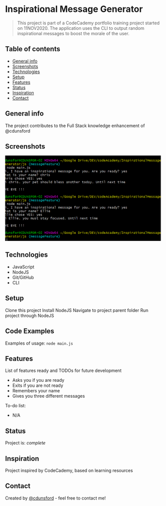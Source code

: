 # Inspirational Message Generator
> This project is part of a CodeCademy portfolio training project started on 11NOV2020. The application uses the CLI to output random inspirational messages to boost the morale of the user.


## Table of contents
* [General info](#general-info)
* [Screenshots](#screenshots)
* [Technologies](#technologies)
* [Setup](#setup)
* [Features](#features)
* [Status](#status)
* [Inspiration](#inspiration)
* [Contact](#contact)

## General info
The project contributes to the Full Stack knowledge enhancement of @cdunsford

## Screenshots
![CLI View](https://github.com/cdunsford/inspirationalmessagegenerator/blob/main/images/InspirationalMessageImage.PNG)

## Technologies
* JavaScript
* NodeJS
* Git/GitHub
* CLI

## Setup
Clone this project
Install NodeJS
Navigate to project parent folder
Run project through NodeJS

## Code Examples
Examples of usage:
`node main.js`

## Features
List of features ready and TODOs for future development
* Asks you if you are ready
* Exits if you are not ready
* Remembers your name
* Gives you three different messages

To-do list:
* N/A

## Status
Project is: _complete_

## Inspiration
Project inspired by CodeCademy, based on learning resources

## Contact
Created by [@cdunsford](https://www.linkedin.com/in/christopher-dunsford-3a6a7b50/) - feel free to contact me!